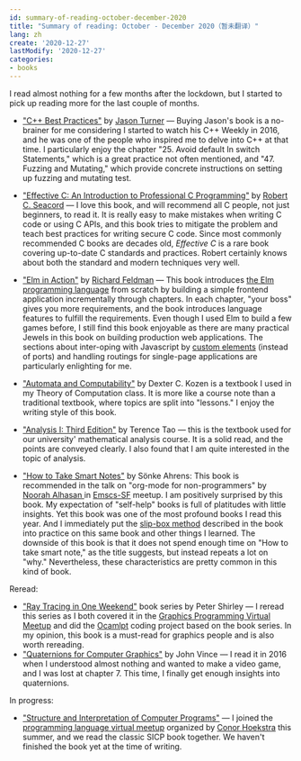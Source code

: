 ```yaml
---
id: summary-of-reading-october-december-2020
title: "Summary of reading: October - December 2020（暂未翻译）"
lang: zh
create: '2020-12-27'
lastModify: '2020-12-27'
categories:
- books
---
```


I read almost nothing for a few months after the lockdown, but I started to pick up reading more for the last couple of months.

- ["C++ Best Practices"](https://leanpub.com/cppbestpractices) by [Jason Turner](https://twitter.com/lefticus) — Buying Jason's book is a no-brainer for me considering I started to watch his C++ Weekly in 2016, and he was one of the people who inspired me to delve into C++ at that time. I particularly enjoy the chapter "25. Avoid default In switch Statements," which is a great practice not often mentioned, and "47. Fuzzing and Mutating," which provide concrete instructions on setting up fuzzing and mutating test.

- ["Effective C: An Introduction to Professional C Programming"](https://nostarch.com/Effective_C) by [Robert C. Seacord](https://twitter.com/RCS) — I love this book, and will recommend all C people, not just beginners, to read it. It is really easy to make mistakes when writing C code or using C APIs, and this book tries to mitigate the problem and teach best practices for writing secure C code. Since most commonly recommended C books are decades old, *Effective C* is a rare book covering up-to-date C standards and practices. Robert certainly knows about both the standard and modern techniques very well.

- ["Elm in Action"](https://www.manning.com/books/elm-in-action) by [Richard Feldman](https://twitter.com/rtfeldman) — This book introduces [the Elm programming language](https://elm-lang.org/) from scratch by building a simple frontend application incrementally through chapters. In each chapter, "your boss" gives you more requirements, and the book introduces language features to fulfill the requirements. Even though I used Elm to build a few games before, I still find this book enjoyable as there are many practical Jewels in this book on building production web applications. The sections about inter-oping with Javascript by [custom elements](https://developer.mozilla.org/en-US/docs/Web/Web_Components/Using_custom_elements) (instead of ports) and handling routings for single-page applications are particularly enlighting for me.

- ["Automata and Computability"](https://www.amazon.com/Automata-Computability-Undergraduate-Computer-Science/dp/0387949070#ace-g9766277718) by Dexter C. Kozen is a textbook I used in my Theory of Computation class. It is more like a course note than a traditional textbook, where topics are split into "lessons." I enjoy the writing style of this book.

- ["Analysis I: Third Edition"](https://www.amazon.com/Analysis-Third-Texts-Readings-Mathematics-ebook-dp-B01LFAANIW/dp/B01LFAANIW/ref=mt_other?_encoding=UTF8&me=&qid=) by Terence Tao — this is the textbook used for our university' mathematical analysis course. It is a solid read, and the points are conveyed clearly. I also found that I am quite interested in the topic of analysis.

- ["How to Take Smart Notes"](https://www.amazon.com/dp/1542866502) by Sönke Ahrens: This book is recommended in the talk on "org-mode for non-programmers" by [Noorah Alhasan
](http://noorahalhasan.com/) in [Emscs-SF](https://www.meetup.com/Emacs-SF/) meetup.
I am positively surprised by this book. My expectation of "self-help" books is full of platitudes with little insights. Yet this book was one of the most profound books I read this year. And I immediately put the [slip-box method](https://en.wikipedia.org/wiki/Zettelkasten) described in the book into practice on this same book and other things I learned. The downside of this book is that it does not spend enough time on "How to take smart note," as the title suggests, but instead repeats a lot on "why." Nevertheless, these characteristics are pretty common in this kind of book.

Reread:

- ["Ray Tracing in One Weekend"](https://raytracing.github.io/) book series by Peter Shirley — I reread this series as I both covered it in the [Graphics Programming Virtual Meetup](https://www.meetup.com/Graphics-Programming-Virtual-Meetup/) and did the [Ocamlpt](https://github.com/LesleyLai/ocamlpt) coding project based on the book series. In my opinion, this book is a must-read for graphics people and is also worth rereading.
- ["Quaternions for Computer Graphics"](https://www.springer.com/gp/book/9780857297594) by John Vince — I read it in 2016 when I understood almost nothing and wanted to make a video game, and I was lost at chapter 7. This time, I finally get enough insights into quaternions.

In progress:

- ["Structure and Interpretation of Computer Programs"](https://mitpress.mit.edu/sites/default/files/sicp/index.html) — I joined the [programming language virtual meetup](https://www.meetup.com/Programming-Languages-Toronto-Meetup) organized by [Conor Hoekstra](https://twitter.com/code_report) this summer, and we read the classic SICP book together. We haven't finished the book yet at the time of writing.
